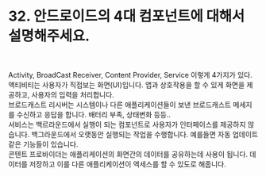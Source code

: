 # 32. 안드로이드의 4대 컴포넌트에 대해서 설명해주세요.

<br>

Activity, BroadCast Receiver, Content Provider, Service 이렇게 4가지가 있다.      
액티비티는 사용자가 직접보는 화면(UI)입니다. 앱과 상호작용을 할 수 있게 화면을 제공하고, 사용자의 입력을 처리합니다.     
브로드캐스트 리시버는 시스템이나 다른 애플리케이션들이 보낸 브로드캐스트 메세지를 수신하고 응답을 합니다. 배터리 부족, 상태변화 등등..       
서비스는 백르라운드에서 실행이 되는 컴포넌트로 사용자가 인터페이스를 제공하지 않습니다. 백그라운드에서 오랫동안 실행되는 작업을 수행합니다. 예를들면 자동 업데이트 같은 기능들이 있습니다.   
콘텐트 프로바이더는 애플리케이션의 화면간의 데이터를 공유하는데 사용이 됩니다. 데이터를 저장하고 이를 다른 애플리케이션이 엑세스를 할 수 있도로 해줍니다.    